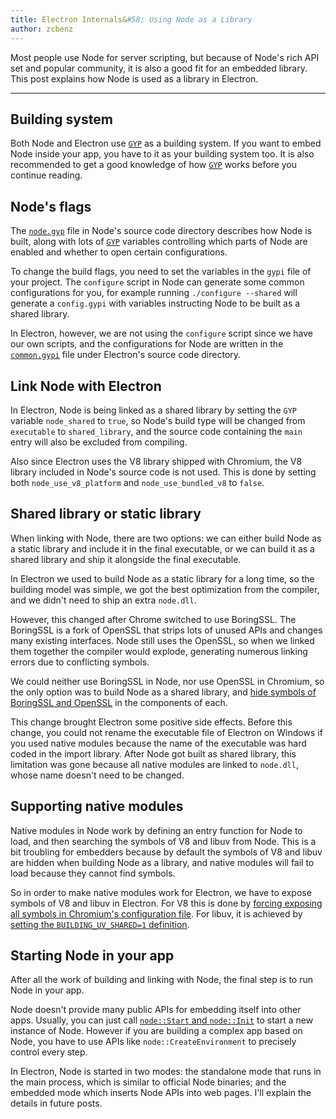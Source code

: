 ```yaml
---
title: Electron Internals&#58; Using Node as a Library
author: zcbenz
---
```


Most people use Node for server scripting, but because of Node's rich API set
and popular community, it is also a good fit for an embedded library. This post
explains how Node is used as a library in Electron.

---

## Building system

Both Node and Electron use [`GYP`][gyp] as a building system. If you want to embed
Node inside your app, you have to it as your building system too. It is also
recommended to get a good knowledge of how [`GYP`][gyp] works before you
continue reading.

## Node's flags

The [`node.gyp`][nodegyp] file in Node's source code directory describes how Node
is built, along with lots of [`GYP`][gyp] variables controlling which parts of
Node are enabled and whether to open certain configurations.

To change the build flags, you need to set the variables in the `gypi` file of
your project. The `configure` script in Node can generate some common
configurations for you, for example running `./configure --shared` will generate
a `config.gypi` with variables instructing Node to be built as a shared library.

In Electron, however, we are not using the `configure` script since we have our
own scripts, and the configurations for Node are written in the
[`common.gypi`][commongypi] file under Electron's source code directory.

## Link Node with Electron

In Electron, Node is being linked as a shared library by setting the `GYP`
variable `node_shared` to `true`, so Node's build type will be changed from
`executable` to `shared_library`, and the source code containing the `main` entry
will also be excluded from compiling.

Also since Electron uses the V8 library shipped with Chromium, the V8 library
included in Node's source code is not used. This is done by setting both
`node_use_v8_platform` and `node_use_bundled_v8` to `false`.

## Shared library or static library

When linking with Node, there are two options: we can either build Node as a
static library and include it in the final executable, or we can build it as a
shared library and ship it alongside the final executable.

In Electron we used to build Node as a static library for a long time, so the
building model was simple, we got the best optimization from the compiler, and we didn't
need to ship an extra `node.dll`.

However, this changed after Chrome switched to use BoringSSL. The BoringSSL is a
fork of OpenSSL that strips lots of unused APIs and changes many existing
interfaces. Node still uses the OpenSSL, so when we linked them together
the compiler would explode, generating numerous linking errors due to
conflicting symbols.

We could neither use BoringSSL in Node, nor use OpenSSL in Chromium, so the only
option was to build Node as a shared library, and [hide symbols of BoringSSL
and OpenSSL][openssl-hide] in the components of each.

This change brought Electron some positive side effects. Before this
change, you could not rename the executable file of Electron on Windows if you
used native modules because the name of the executable was hard coded in the
import library. After Node got built as shared library, this limitation was gone
because all native modules are linked to `node.dll`, whose name doesn't need to
be changed.

## Supporting native modules

Native modules in Node work by defining an entry function for Node to load,
and then searching the symbols of V8 and libuv from Node. This is a bit
troubling for embedders because by default the symbols of V8 and libuv are
hidden when building Node as a library, and native modules will fail to load
because they cannot find symbols.

So in order to make native modules work for Electron, we have to expose symbols
of V8 and libuv in Electron. For V8 this is done by [forcing exposing all
symbols in Chromium's configuration file][v8-expose]. For libuv, it is achieved
by [setting the `BUILDING_UV_SHARED=1` definition][libuv-expose].

## Starting Node in your app

After all the work of building and linking with Node, the final step is to run
Node in your app.

Node doesn't provide many public APIs for embedding itself into other apps.
Usually, you can just call [`node::Start` and `node::Init`][node-start] to start
a new instance of Node. However if you are building a complex app based on Node,
you have to use APIs like `node::CreateEnvironment` to precisely control every
step.

In Electron, Node is started in two modes: the standalone mode that runs in the
main process, which is similar to official Node binaries; and the embedded mode
which inserts Node APIs into web pages. I'll explain the details in future
posts.

[gyp]: https://gyp.gsrc.io
[nodegyp]: https://github.com/nodejs/node/blob/v6.3.1/node.gyp
[commongypi]: https://github.com/electron/electron/blob/master/common.gypi
[openssl-hide]: https://github.com/electron/electron/blob/v1.3.2/common.gypi#L209-L218
[v8-expose]: https://github.com/electron/libchromiumcontent/blob/v51.0.2704.61/chromiumcontent/chromiumcontent.gypi#L104-L122
[libuv-expose]: https://github.com/electron/electron/blob/v1.3.2/common.gypi#L219-L228
[node-start]: https://github.com/nodejs/node/blob/v6.3.1/src/node.h#L187-L191
